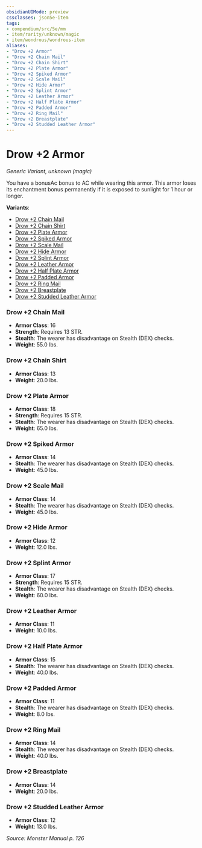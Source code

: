 ```yaml
---
obsidianUIMode: preview
cssclasses: json5e-item
tags:
- compendium/src/5e/mm
- item/rarity/unknown/magic
- item/wondrous/wondrous-item
aliases: 
- "Drow +2 Armor"
- "Drow +2 Chain Mail"
- "Drow +2 Chain Shirt"
- "Drow +2 Plate Armor"
- "Drow +2 Spiked Armor"
- "Drow +2 Scale Mail"
- "Drow +2 Hide Armor"
- "Drow +2 Splint Armor"
- "Drow +2 Leather Armor"
- "Drow +2 Half Plate Armor"
- "Drow +2 Padded Armor"
- "Drow +2 Ring Mail"
- "Drow +2 Breastplate"
- "Drow +2 Studded Leather Armor"
---
```

# Drow +2 Armor
*Generic Variant, unknown (magic)*  


You have a bonusAc bonus to AC while wearing this armor. This armor loses its enchantment bonus permanently if it is exposed to sunlight for 1 hour or longer.

**Variants**:
- [Drow +2 Chain Mail](#Drow%20+2%20Chain%20Mail)
- [Drow +2 Chain Shirt](#Drow%20+2%20Chain%20Shirt)
- [Drow +2 Plate Armor](#Drow%20+2%20Plate%20Armor)
- [Drow +2 Spiked Armor](#Drow%20+2%20Spiked%20Armor)
- [Drow +2 Scale Mail](#Drow%20+2%20Scale%20Mail)
- [Drow +2 Hide Armor](#Drow%20+2%20Hide%20Armor)
- [Drow +2 Splint Armor](#Drow%20+2%20Splint%20Armor)
- [Drow +2 Leather Armor](#Drow%20+2%20Leather%20Armor)
- [Drow +2 Half Plate Armor](#Drow%20+2%20Half%20Plate%20Armor)
- [Drow +2 Padded Armor](#Drow%20+2%20Padded%20Armor)
- [Drow +2 Ring Mail](#Drow%20+2%20Ring%20Mail)
- [Drow +2 Breastplate](#Drow%20+2%20Breastplate)
- [Drow +2 Studded Leather Armor](#Drow%20+2%20Studded%20Leather%20Armor)

### Drow +2 Chain Mail

- **Armor Class**: 16
- **Strength**: Requires 13 STR.
- **Stealth**: The wearer has disadvantage on Stealth (DEX) checks.
- **Weight**: 55.0 lbs.

### Drow +2 Chain Shirt

- **Armor Class**: 13
- **Weight**: 20.0 lbs.

### Drow +2 Plate Armor

- **Armor Class**: 18
- **Strength**: Requires 15 STR.
- **Stealth**: The wearer has disadvantage on Stealth (DEX) checks.
- **Weight**: 65.0 lbs.

### Drow +2 Spiked Armor

- **Armor Class**: 14
- **Stealth**: The wearer has disadvantage on Stealth (DEX) checks.
- **Weight**: 45.0 lbs.

### Drow +2 Scale Mail

- **Armor Class**: 14
- **Stealth**: The wearer has disadvantage on Stealth (DEX) checks.
- **Weight**: 45.0 lbs.

### Drow +2 Hide Armor

- **Armor Class**: 12
- **Weight**: 12.0 lbs.

### Drow +2 Splint Armor

- **Armor Class**: 17
- **Strength**: Requires 15 STR.
- **Stealth**: The wearer has disadvantage on Stealth (DEX) checks.
- **Weight**: 60.0 lbs.

### Drow +2 Leather Armor

- **Armor Class**: 11
- **Weight**: 10.0 lbs.

### Drow +2 Half Plate Armor

- **Armor Class**: 15
- **Stealth**: The wearer has disadvantage on Stealth (DEX) checks.
- **Weight**: 40.0 lbs.

### Drow +2 Padded Armor

- **Armor Class**: 11
- **Stealth**: The wearer has disadvantage on Stealth (DEX) checks.
- **Weight**: 8.0 lbs.

### Drow +2 Ring Mail

- **Armor Class**: 14
- **Stealth**: The wearer has disadvantage on Stealth (DEX) checks.
- **Weight**: 40.0 lbs.

### Drow +2 Breastplate

- **Armor Class**: 14
- **Weight**: 20.0 lbs.

### Drow +2 Studded Leather Armor

- **Armor Class**: 12
- **Weight**: 13.0 lbs.


*Source: Monster Manual p. 126*